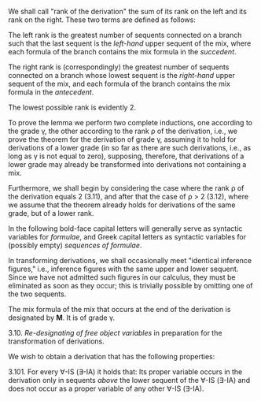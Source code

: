 
We shall call "rank of the derivation" the sum of
its rank on the left and its rank on the right. These
two terms are defined as follows:

The left rank is the greatest number of sequents
connected on a branch such that the last sequent is
the *left-hand* upper sequent of the mix, where each
formula of the branch contains the mix formula in
the *succedent*.

The right rank is (correspondingly) the greatest
number of sequents connected on a branch whose
lowest sequent is the *right-hand* upper sequent of the
mix, and each formula of the branch contains the
mix formula in the *antecedent*.

The lowest possible rank is evidently 2.

To prove the lemma we perform two complete
inductions, one according to the grade γ, the
other according to the rank ρ of the derivation,
i.e., we prove the theorem for the derivation of
grade γ, assuming it to hold for derivations of a
lower grade (in so far as there are such derivations,
i.e., as long as γ is not equal to zero), supposing,
therefore, that derivations of a lower grade may
already be transformed into derivations not
containing a mix.

Furthermore, we shall begin by considering the
case where the rank ρ of the derivation equals 2
(3.11), and after that the case of ρ > 2 (3.12),
where we assume that the theorem already holds
for derivations of the same grade, but of a lower
rank.

In the following bold-face capital letters will
generally serve as syntactic variables for *formulae*,
and Greek capital letters as syntactic variables for
(possibly empty) *sequences of formulae*.

In transforming derivations, we shall occasionally
meet "identical inference figures," i.e., inference
figures with the same upper and lower sequent.
Since we have not admitted such figures in our
calculus, they must be eliminated as soon as they
occur; this is trivially possible by omitting one of
the two sequents.

The mix formula of the mix that occurs at the
end of the derivation is designated by **M**. It is of
grade γ.

3.10. *Re-designating of free object variables* in
preparation for the transformation of derivations.

We wish to obtain a derivation that has the
following properties:

3.101. For every ∀-IS (∃-IA) it holds that:
Its proper variable occurs in the derivation only
in sequents *above* the lower sequent of the ∀-IS
(∃-IA) and does not occur as a proper variable of
any other ∀-IS (∃-IA).
